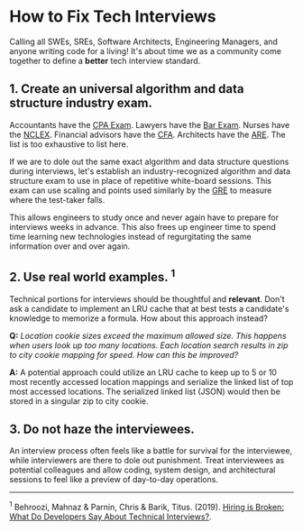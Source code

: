 # How to Fix Tech Interviews
Calling all SWEs, SREs, Software Architects, Engineering Managers, and anyone writing code for a living! It's about time we as a community come together to define a **better** tech interview standard. 

## 1. Create an universal algorithm and data structure industry exam.
Accountants have the [CPA Exam](https://www.aicpa.org/becomeacpa/cpaexam.html). Lawyers have the [Bar Exam](https://www.calbar.ca.gov/Admissions/Examinations/California-Bar-Examination). Nurses have the [NCLEX](https://www.ncsbn.org/nclex.htm). Financial advisors have the [CFA](https://www.cfainstitute.org/en/programs/cfa/exam). Architects have the [ARE](https://www.ncarb.org/pass-the-are). The list is too exhaustive to list here. 

If we are to dole out the same exact algorithm and data structure questions during interviews, let's establish an industry-recognized algorithm and data structure exam to use in place of repetitive white-board sessions. This exam can use scaling and points used similarly by the [GRE](https://www.ets.org/gre/revised_general/scores/how/) to measure where the test-taker falls. 

This allows engineers to study once and never again have to prepare for interviews weeks in advance. This also frees up engineer time to spend time learning new technologies instead of regurgitating the same information over and over again.


## 2. Use real world examples. <sup>1</sup>
Technical portions for interviews should be thoughtful and **relevant**. Don't ask a candidate to implement an LRU cache that at best tests a candidate's knowledge to memorize a formula. How about this approach instead?

**Q:** _Location cookie sizes exceed the maximum allowed size. This happens when users look up too many locations. Each location search results in zip to city cookie mapping for speed. How can this be improved?_

**A:** A potential approach could utilize an LRU cache to keep up to 5 or 10 most recently accessed location mappings and serialize the linked list of top most accessed locations. The serialized linked list (JSON) would then be stored in a singular zip to city cookie. 

## 3. Do not haze the interviewees.
An interview process often feels like a battle for survival for the interviewee, while interviewers are there to dole out punishment. Treat interviewees as potential colleagues and allow coding, system design, and architectural sessions to feel like a preview of day-to-day operations. 


---

<sup>1</sup> Behroozi, Mahnaz & Parnin, Chris & Barik, Titus. (2019). [Hiring is Broken: What Do Developers Say About Technical Interviews?](https://www.researchgate.net/publication/334448588_Hiring_is_Broken_What_Do_Developers_Say_About_Technical_Interviews). 

